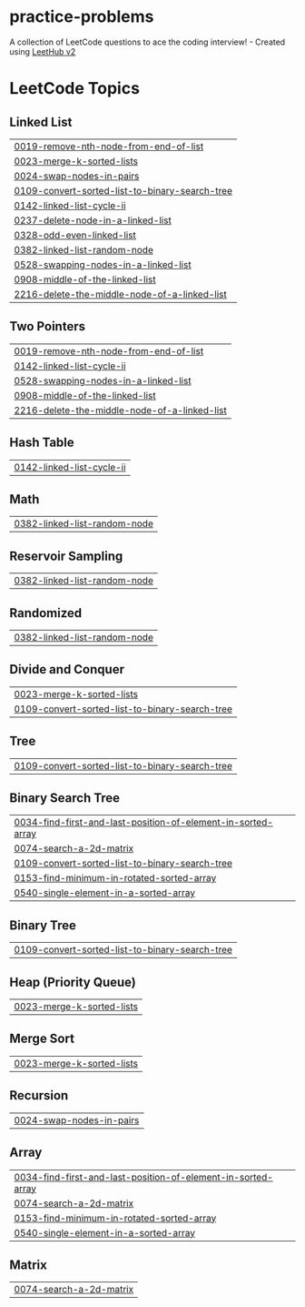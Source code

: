 # practice-problems
A collection of LeetCode questions to ace the coding interview! - Created using [LeetHub v2](https://github.com/arunbhardwaj/LeetHub-2.0)

<!---LeetCode Topics Start-->
# LeetCode Topics
## Linked List
|  |
| ------- |
| [0019-remove-nth-node-from-end-of-list](https://github.com/suhanikalra/practice-problems/tree/master/0019-remove-nth-node-from-end-of-list) |
| [0023-merge-k-sorted-lists](https://github.com/suhanikalra/practice-problems/tree/master/0023-merge-k-sorted-lists) |
| [0024-swap-nodes-in-pairs](https://github.com/suhanikalra/practice-problems/tree/master/0024-swap-nodes-in-pairs) |
| [0109-convert-sorted-list-to-binary-search-tree](https://github.com/suhanikalra/practice-problems/tree/master/0109-convert-sorted-list-to-binary-search-tree) |
| [0142-linked-list-cycle-ii](https://github.com/suhanikalra/practice-problems/tree/master/0142-linked-list-cycle-ii) |
| [0237-delete-node-in-a-linked-list](https://github.com/suhanikalra/practice-problems/tree/master/0237-delete-node-in-a-linked-list) |
| [0328-odd-even-linked-list](https://github.com/suhanikalra/practice-problems/tree/master/0328-odd-even-linked-list) |
| [0382-linked-list-random-node](https://github.com/suhanikalra/practice-problems/tree/master/0382-linked-list-random-node) |
| [0528-swapping-nodes-in-a-linked-list](https://github.com/suhanikalra/practice-problems/tree/master/0528-swapping-nodes-in-a-linked-list) |
| [0908-middle-of-the-linked-list](https://github.com/suhanikalra/practice-problems/tree/master/0908-middle-of-the-linked-list) |
| [2216-delete-the-middle-node-of-a-linked-list](https://github.com/suhanikalra/practice-problems/tree/master/2216-delete-the-middle-node-of-a-linked-list) |
## Two Pointers
|  |
| ------- |
| [0019-remove-nth-node-from-end-of-list](https://github.com/suhanikalra/practice-problems/tree/master/0019-remove-nth-node-from-end-of-list) |
| [0142-linked-list-cycle-ii](https://github.com/suhanikalra/practice-problems/tree/master/0142-linked-list-cycle-ii) |
| [0528-swapping-nodes-in-a-linked-list](https://github.com/suhanikalra/practice-problems/tree/master/0528-swapping-nodes-in-a-linked-list) |
| [0908-middle-of-the-linked-list](https://github.com/suhanikalra/practice-problems/tree/master/0908-middle-of-the-linked-list) |
| [2216-delete-the-middle-node-of-a-linked-list](https://github.com/suhanikalra/practice-problems/tree/master/2216-delete-the-middle-node-of-a-linked-list) |
## Hash Table
|  |
| ------- |
| [0142-linked-list-cycle-ii](https://github.com/suhanikalra/practice-problems/tree/master/0142-linked-list-cycle-ii) |
## Math
|  |
| ------- |
| [0382-linked-list-random-node](https://github.com/suhanikalra/practice-problems/tree/master/0382-linked-list-random-node) |
## Reservoir Sampling
|  |
| ------- |
| [0382-linked-list-random-node](https://github.com/suhanikalra/practice-problems/tree/master/0382-linked-list-random-node) |
## Randomized
|  |
| ------- |
| [0382-linked-list-random-node](https://github.com/suhanikalra/practice-problems/tree/master/0382-linked-list-random-node) |
## Divide and Conquer
|  |
| ------- |
| [0023-merge-k-sorted-lists](https://github.com/suhanikalra/practice-problems/tree/master/0023-merge-k-sorted-lists) |
| [0109-convert-sorted-list-to-binary-search-tree](https://github.com/suhanikalra/practice-problems/tree/master/0109-convert-sorted-list-to-binary-search-tree) |
## Tree
|  |
| ------- |
| [0109-convert-sorted-list-to-binary-search-tree](https://github.com/suhanikalra/practice-problems/tree/master/0109-convert-sorted-list-to-binary-search-tree) |
## Binary Search Tree
|  |
| ------- |
| [0034-find-first-and-last-position-of-element-in-sorted-array](https://github.com/suhanikalra/practice-problems/tree/master/0034-find-first-and-last-position-of-element-in-sorted-array) |
| [0074-search-a-2d-matrix](https://github.com/suhanikalra/practice-problems/tree/master/0074-search-a-2d-matrix) |
| [0109-convert-sorted-list-to-binary-search-tree](https://github.com/suhanikalra/practice-problems/tree/master/0109-convert-sorted-list-to-binary-search-tree) |
| [0153-find-minimum-in-rotated-sorted-array](https://github.com/suhanikalra/practice-problems/tree/master/0153-find-minimum-in-rotated-sorted-array) |
| [0540-single-element-in-a-sorted-array](https://github.com/suhanikalra/practice-problems/tree/master/0540-single-element-in-a-sorted-array) |
## Binary Tree
|  |
| ------- |
| [0109-convert-sorted-list-to-binary-search-tree](https://github.com/suhanikalra/practice-problems/tree/master/0109-convert-sorted-list-to-binary-search-tree) |
## Heap (Priority Queue)
|  |
| ------- |
| [0023-merge-k-sorted-lists](https://github.com/suhanikalra/practice-problems/tree/master/0023-merge-k-sorted-lists) |
## Merge Sort
|  |
| ------- |
| [0023-merge-k-sorted-lists](https://github.com/suhanikalra/practice-problems/tree/master/0023-merge-k-sorted-lists) |
## Recursion
|  |
| ------- |
| [0024-swap-nodes-in-pairs](https://github.com/suhanikalra/practice-problems/tree/master/0024-swap-nodes-in-pairs) |
## Array
|  |
| ------- |
| [0034-find-first-and-last-position-of-element-in-sorted-array](https://github.com/suhanikalra/practice-problems/tree/master/0034-find-first-and-last-position-of-element-in-sorted-array) |
| [0074-search-a-2d-matrix](https://github.com/suhanikalra/practice-problems/tree/master/0074-search-a-2d-matrix) |
| [0153-find-minimum-in-rotated-sorted-array](https://github.com/suhanikalra/practice-problems/tree/master/0153-find-minimum-in-rotated-sorted-array) |
| [0540-single-element-in-a-sorted-array](https://github.com/suhanikalra/practice-problems/tree/master/0540-single-element-in-a-sorted-array) |
## Matrix
|  |
| ------- |
| [0074-search-a-2d-matrix](https://github.com/suhanikalra/practice-problems/tree/master/0074-search-a-2d-matrix) |
<!---LeetCode Topics End-->